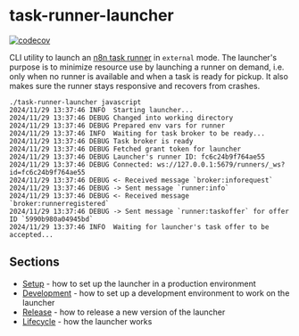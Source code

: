 # task-runner-launcher

[![codecov](https://codecov.io/gh/n8n-io/task-runner-launcher/graph/badge.svg?token=NW1BW05Q5P)](https://codecov.io/gh/n8n-io/task-runner-launcher)

CLI utility to launch an [n8n task runner](https://docs.n8n.io/PENDING) in `external` mode. The launcher's purpose is to minimize resource use by launching a runner on demand, i.e. only when no runner is available and when a task is ready for pickup. It also makes sure the runner stays responsive and recovers from crashes.

```
./task-runner-launcher javascript
2024/11/29 13:37:46 INFO  Starting launcher...
2024/11/29 13:37:46 DEBUG Changed into working directory
2024/11/29 13:37:46 DEBUG Prepared env vars for runner
2024/11/29 13:37:46 INFO  Waiting for task broker to be ready...
2024/11/29 13:37:46 DEBUG Task broker is ready
2024/11/29 13:37:46 DEBUG Fetched grant token for launcher
2024/11/29 13:37:46 DEBUG Launcher's runner ID: fc6c24b9f764ae55
2024/11/29 13:37:46 DEBUG Connected: ws://127.0.0.1:5679/runners/_ws?id=fc6c24b9f764ae55
2024/11/29 13:37:46 DEBUG <- Received message `broker:inforequest`
2024/11/29 13:37:46 DEBUG -> Sent message `runner:info`
2024/11/29 13:37:46 DEBUG <- Received message `broker:runnerregistered`
2024/11/29 13:37:46 DEBUG -> Sent message `runner:taskoffer` for offer ID `5990b980a04945bd`
2024/11/29 13:37:46 INFO  Waiting for launcher's task offer to be accepted...
```

## Sections

- [Setup](docs/setup.md) - how to set up the launcher in a production environment
- [Development](docs/development.md) - how to set up a development environment to work on the launcher
- [Release](docs/release.md) - how to release a new version of the launcher
- [Lifecycle](docs/lifecycle.md) - how the launcher works
